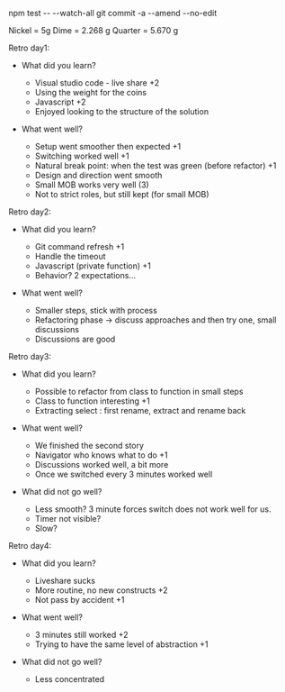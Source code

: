 npm test -- --watch-all
git commit -a --amend --no-edit

Nickel = 5g
Dime = 2.268 g
Quarter = 5.670 g

Retro day1:

* What did you learn?

  * Visual studio code - live share +2
  * Using the weight for the coins
  * Javascript +2
  * Enjoyed looking to the structure of the solution  
  
* What went well?

  * Setup went smoother then expected +1
  * Switching worked well +1
  * Natural break point: when the test was green (before refactor) +1
  * Design and direction went smooth
  * Small MOB works very well (3)
  * Not to strict roles, but still kept (for small MOB)

Retro day2:

* What did you learn?
  * Git command refresh +1
  * Handle the timeout
  * Javascript (private function) +1
  * Behavior? 2 expectations...

* What went well?
  * Smaller steps, stick with process
  * Refactoring phase -> discuss approaches and then try one, small discussions
  * Discussions are good

Retro day3:

* What did you learn?
  * Possible to refactor from class to function in small steps
  * Class to function interesting +1
  * Extracting select : first rename, extract and rename back
  
* What went well?
  * We finished the second story
  * Navigator who knows what to do +1
  * Discussions worked well, a bit more
  * Once we switched every 3 minutes worked well

* What did not go well?
  * Less smooth? 3 minute forces switch does not work well for us.
  * Timer not visible?
  * Slow?


Retro day4:

* What did you learn?
  * Liveshare sucks
  * More routine, no new constructs +2
  * Not pass by accident +1

* What went well?
  * 3 minutes still worked +2
  * Trying to have the same level of abstraction +1
  
* What did not go well?
  * Less concentrated

